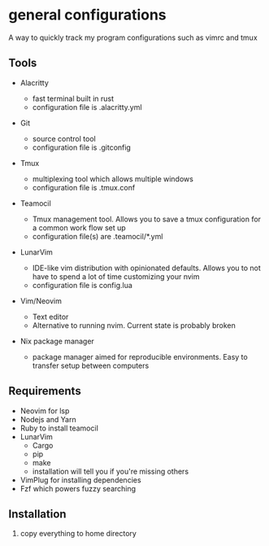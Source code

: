 # general configurations

A way to quickly track my program configurations such as vimrc and tmux

## Tools

- Alacritty
  - fast terminal built in rust
  - configuration file is .alacritty.yml

- Git
  - source control tool
  - configuration file is .gitconfig

- Tmux
  - multiplexing tool which allows multiple windows
  - configuration file is .tmux.conf

- Teamocil
  - Tmux management tool. Allows you to save a tmux configuration for a common work flow set up
  - configuration file(s) are .teamocil/\*.yml

- LunarVim
  - IDE-like vim distribution with opinionated defaults. Allows you to not have to spend a lot of time customizing your nvim
  - configuration file is config.lua

- Vim/Neovim
  - Text editor
  - Alternative to running nvim. Current state is probably broken
  
- Nix package manager
  - package manager aimed for reproducible environments. Easy to transfer setup between computers

## Requirements

- Neovim for lsp
- Nodejs and Yarn
- Ruby to install teamocil
- LunarVim
  - Cargo
  - pip
  - make
  - installation will tell you if you're missing others
- VimPlug for installing dependencies
- Fzf which powers fuzzy searching

## Installation
1. copy everything to home directory
